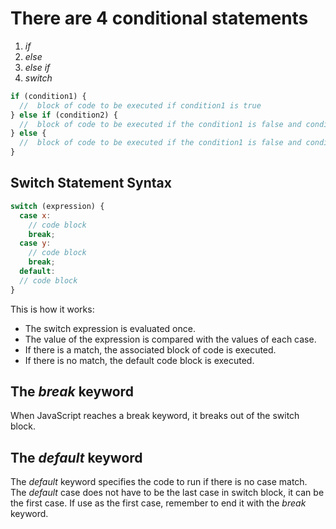 # There are 4 conditional statements

1. _if_
2. _else_
3. _else if_
4. _switch_

```javascript
if (condition1) {
  //  block of code to be executed if condition1 is true
} else if (condition2) {
  //  block of code to be executed if the condition1 is false and condition2 is true
} else {
  //  block of code to be executed if the condition1 is false and condition2 is false
}
```

## Switch Statement Syntax

```javascript
switch (expression) {
  case x:
    // code block
    break;
  case y:
    // code block
    break;
  default:
  // code block
}
```

This is how it works:

- The switch expression is evaluated once.
- The value of the expression is compared with the values of each case.
- If there is a match, the associated block of code is executed.
- If there is no match, the default code block is executed.

## The **_break_** keyword

When JavaScript reaches a break keyword, it breaks out of the switch block.

## The **_default_** keyword

The _default_ keyword specifies the code to run if there is no case match.
The _default_ case does not have to be the last case in switch block, it can be the first case. If use as the first case, remember to end it with the _break_ keyword.
